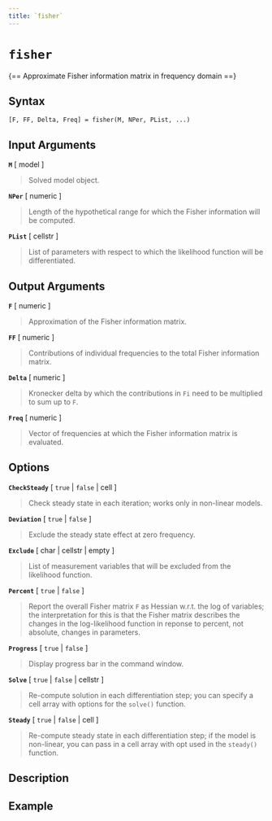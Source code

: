 ```yaml
---
title: `fisher`
---
```


# `fisher`

{== Approximate Fisher information matrix in frequency domain ==}

## Syntax ##

    [F, FF, Delta, Freq] = fisher(M, NPer, PList, ...)


## Input Arguments ##

__`M`__ [ model ]
>
> Solved model object.
>

__`NPer`__ [ numeric ]
>
> Length of the hypothetical range for which the Fisher information will be
> computed.
> 

__`PList`__ [ cellstr ]
>
> List of parameters with respect to which the likelihood function will be
> differentiated.
>


## Output Arguments ##

__`F`__ [ numeric ]
>
> Approximation of the Fisher information matrix.
>

__`FF`__ [ numeric ]
>
> Contributions of individual frequencies to the total Fisher information
> matrix.
>

__`Delta`__ [ numeric ]
>
> Kronecker delta by which the contributions in `Fi` need to be multiplied
> to sum up to `F`.
> 

__`Freq`__ [ numeric ]
>
> Vector of frequencies at which the Fisher information matrix is
> evaluated.
> 

## Options ##

__`CheckSteady`__ [ `true` | `false` | cell ]
>
> Check steady state in
> each iteration; works only in non-linear models.
> 

__`Deviation`__ [ `true` | `false` ]
>
> Exclude the steady state effect
> at zero frequency.
> 

__`Exclude`__ [ char | cellstr | empty ]
>
> List of measurement
> variables that will be excluded from the likelihood function.
>

__`Percent`__ [ `true` | `false` ]
>
> Report the overall Fisher matrix `F` as Hessian w.r.t. the log of
> variables; the interpretation for this is that the Fisher matrix
> describes the changes in the log-likelihood function in reponse to
> percent, not absolute, changes in parameters.
> 

__`Progress`__ [ `true` | `false` ]
>
> Display progress bar in the command window.
> 

__`Solve`__ [ `true` | `false` | cellstr ]
>
> Re-compute solution in each differentiation step; you can specify a cell
> array with options for the `solve()` function.
> 

__`Steady`__ [ `true` | `false` | cell ]
>
> Re-compute steady state in each differentiation step; if the model is
> non-linear, you can pass in a cell array with opt used in the `steady()`
> function.
>

## Description ##


## Example ##

